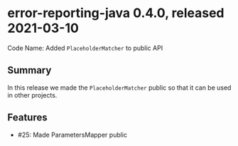 # error-reporting-java 0.4.0, released 2021-03-10

Code Name: Added `PlaceholderMatcher` to public API

## Summary

In this release we made the `PlaceholderMatcher` public so that it can be used in other projects.

## Features

* #25: Made ParametersMapper public
